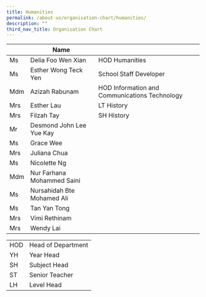 ```yaml
---
title: Humanities
permalink: /about-us/organisation-chart/humanities/
description: ""
third_nav_title: Organisation Chart
---
```

| | Name | |
| --- | --- | --- |
| Ms  | Delia Foo Wen Xian  | HOD Humanities  |
| Ms | Esther Wong Teck Yen | School Staff Developer |
| Mdm | Azizah Rabunam | HOD Information and Communications Technology |
| Mrs | Esther Lau  | LT History  |
| Mrs | Filzah Tay | SH History |
| Mr  | Desmond John Lee Yue Kay  |   |
| Ms | Grace Wee  |   |
| Mrs | Juliana Chua |  |
| Ms | Nicolette Ng  |   |
| Mdm | Nur Farhana Mohammed Saini  |   |
| Ms | Nursahidah Bte Mohamed Ali |   |
| Ms | Tan Yan Tong |   |
| Mrs  | Vimi Rethinam  |   |
| Mrs | Wendy Lai  |

| | |
|---|---|
| HOD | Head of Department |
|  YH | Year Head  |
|  SH | Subject Head  |
|  ST | Senior Teacher  |
|  LH | Level Head  |
